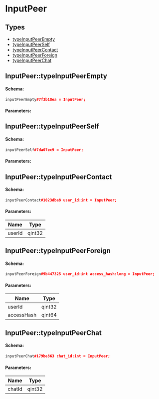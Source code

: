 # InputPeer

## Types

* [typeInputPeerEmpty](#inputpeertypeinputpeerempty)
* [typeInputPeerSelf](#inputpeertypeinputpeerself)
* [typeInputPeerContact](#inputpeertypeinputpeercontact)
* [typeInputPeerForeign](#inputpeertypeinputpeerforeign)
* [typeInputPeerChat](#inputpeertypeinputpeerchat)

## InputPeer::typeInputPeerEmpty

#### Schema:

```c++
inputPeerEmpty#7f3b18ea = InputPeer;
```

#### Parameters:


## InputPeer::typeInputPeerSelf

#### Schema:

```c++
inputPeerSelf#7da07ec9 = InputPeer;
```

#### Parameters:


## InputPeer::typeInputPeerContact

#### Schema:

```c++
inputPeerContact#1023dbe8 user_id:int = InputPeer;
```

#### Parameters:

|Name|Type|
|----|----|
|userId|qint32|

## InputPeer::typeInputPeerForeign

#### Schema:

```c++
inputPeerForeign#9b447325 user_id:int access_hash:long = InputPeer;
```

#### Parameters:

|Name|Type|
|----|----|
|userId|qint32|
|accessHash|qint64|

## InputPeer::typeInputPeerChat

#### Schema:

```c++
inputPeerChat#179be863 chat_id:int = InputPeer;
```

#### Parameters:

|Name|Type|
|----|----|
|chatId|qint32|

